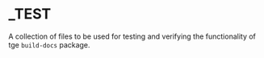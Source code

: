 # _TEST

A collection of files to be used for testing and verifying the functionality of tge `build-docs` package.

